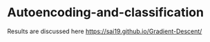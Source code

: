 # Autoencoding-and-classification
Results are discussed here https://sai19.github.io/Gradient-Descent/
